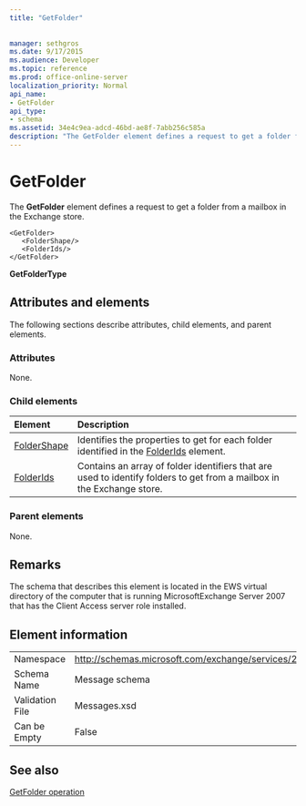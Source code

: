 ```yaml
---
title: "GetFolder"
 
 
manager: sethgros
ms.date: 9/17/2015
ms.audience: Developer
ms.topic: reference
ms.prod: office-online-server
localization_priority: Normal
api_name:
- GetFolder
api_type:
- schema
ms.assetid: 34e4c9ea-adcd-46bd-ae8f-7abb256c585a
description: "The GetFolder element defines a request to get a folder from a mailbox in the Exchange store."
---
```


# GetFolder

The **GetFolder** element defines a request to get a folder from a mailbox in the Exchange store. 
  
```
<GetFolder>
   <FolderShape/>
   <FolderIds/>
</GetFolder>
```

 **GetFolderType**
## Attributes and elements

The following sections describe attributes, child elements, and parent elements.
  
### Attributes

None.
  
### Child elements

|**Element**|**Description**|
|:-----|:-----|
|[FolderShape](foldershape.md) <br/> |Identifies the properties to get for each folder identified in the [FolderIds](folderids.md) element.  <br/> |
|[FolderIds](folderids.md) <br/> |Contains an array of folder identifiers that are used to identify folders to get from a mailbox in the Exchange store.  <br/> |
   
### Parent elements

None.
  
## Remarks

The schema that describes this element is located in the EWS virtual directory of the computer that is running MicrosoftExchange Server 2007 that has the Client Access server role installed.
  
## Element information

|||
|:-----|:-----|
|Namespace  <br/> |http://schemas.microsoft.com/exchange/services/2006/messages  <br/> |
|Schema Name  <br/> |Message schema  <br/> |
|Validation File  <br/> |Messages.xsd  <br/> |
|Can be Empty  <br/> |False  <br/> |
   
## See also



[GetFolder operation](getfolder-operation.md)

